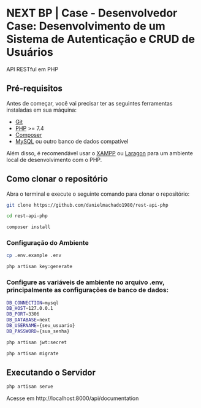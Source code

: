 # NEXT BP | Case - Desenvolvedor Case: Desenvolvimento de um Sistema de Autenticação e CRUD de Usuários

API RESTful em PHP

## Pré-requisitos

Antes de começar, você vai precisar ter as seguintes ferramentas instaladas em sua máquina:

- [Git](https://git-scm.com)
- [PHP](https://www.php.net/) >= 7.4
- [Composer](https://getcomposer.org/)
- [MySQL](https://www.mysql.com/) ou outro banco de dados compatível

Além disso, é recomendável usar o [XAMPP](https://www.apachefriends.org/index.html) ou [Laragon](https://laragon.org/) para um ambiente local de desenvolvimento com o PHP.

## Como clonar o repositório

Abra o terminal e execute o seguinte comando para clonar o repositório:

```sh
git clone https://github.com/danielmachado1980/rest-api-php

cd rest-api-php

composer install

```

### Configuração do Ambiente

```bash
cp .env.example .env

php artisan key:generate

```

### Configure as variáveis de ambiente no arquivo .env, principalmente as configurações de banco de dados:

```bash
DB_CONNECTION=mysql
DB_HOST=127.0.0.1
DB_PORT=3306
DB_DATABASE=next
DB_USERNAME={seu_usuario}
DB_PASSWORD={sua_senha}

```

```bash
php artisan jwt:secret

php artisan migrate

```

## Executando o Servidor

```bash
php artisan serve
```

Acesse em http://localhost:8000/api/documentation



